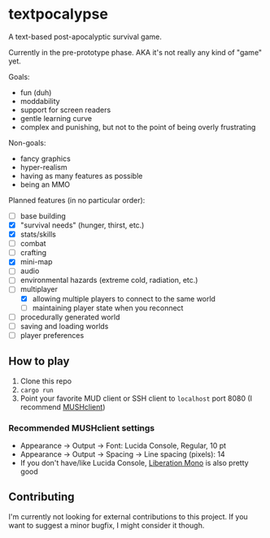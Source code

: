 # textpocalypse
A text-based post-apocalyptic survival game.

Currently in the pre-prototype phase. AKA it's not really any kind of "game" yet.

Goals:
* fun (duh)
* moddability
* support for screen readers
* gentle learning curve
* complex and punishing, but not to the point of being overly frustrating

Non-goals:
* fancy graphics
* hyper-realism
* having as many features as possible
* being an MMO

Planned features (in no particular order):
- [ ] base building
- [x] "survival needs" (hunger, thirst, etc.)
- [x] stats/skills
- [ ] combat
- [ ] crafting
- [x] mini-map
- [ ] audio
- [ ] environmental hazards (extreme cold, radiation, etc.)
- [ ] multiplayer
  - [x] allowing multiple players to connect to the same world
  - [ ] maintaining player state when you reconnect
- [ ] procedurally generated world
- [ ] saving and loading worlds
- [ ] player preferences

## How to play
1. Clone this repo
2. `cargo run`
3. Point your favorite MUD client or SSH client to `localhost` port 8080 (I recommend [MUSHclient](https://www.gammon.com.au/downloads/dlmushclient.htm))

### Recommended MUSHclient settings
* Appearance -> Output -> Font: Lucida Console, Regular, 10 pt
* Appearance -> Output -> Spacing -> Line spacing (pixels): 14
* If you don't have/like Lucida Console, [Liberation Mono](https://www.fontsquirrel.com/fonts/liberation-mono) is also pretty good

## Contributing
I'm currently not looking for external contributions to this project. If you want to suggest a minor bugfix, I might consider it though.
